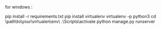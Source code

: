 for windows :

 pip install -r requirements.txt
 pip install virtualenv
 virtualenv -p python3
 cd \path\to\your\virtualen\env\ 
 .\Scripts\activate
 python manage.py runserver
